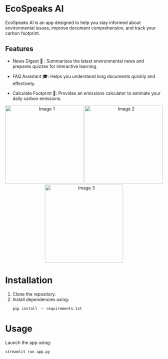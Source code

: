 # EcoSpeaks AI
EcoSpeaks AI is an app designed to help you stay informed about environmental issues, improve document comprehension, and track your carbon footprint.

## Features
- News Digest 📄 : Summarizes the latest environmental news and prepares quizzes for interactive learning.

- FAQ Assistant 🎓: Helps you understand long documents quickly and effectively.

- Calculate Footprint 👣: Provides an emissions calculator to estimate your daily carbon emissions.

<p align="center">
  <img src="https://github.com/user-attachments/assets/31e44921-1896-4c09-8228-6cd8c1381d30" alt="Image 1" width="250"/>
  <img src="https://github.com/user-attachments/assets/f5d59cb2-e9f2-4b0c-8d43-d3ea88f3b325" alt="Image 2" width="250"/>
  <img src="https://github.com/user-attachments/assets/e48175e0-fc55-4361-a5a9-d812317dedb5" alt="Image 3" width="250"/>
</p>




# Installation
1. Clone the repository.
2. Install dependencies using:
   ```bash
   pip install -r requirements.txt
   
# Usage
Launch the app using: 
```bash
streamlit run app.py

